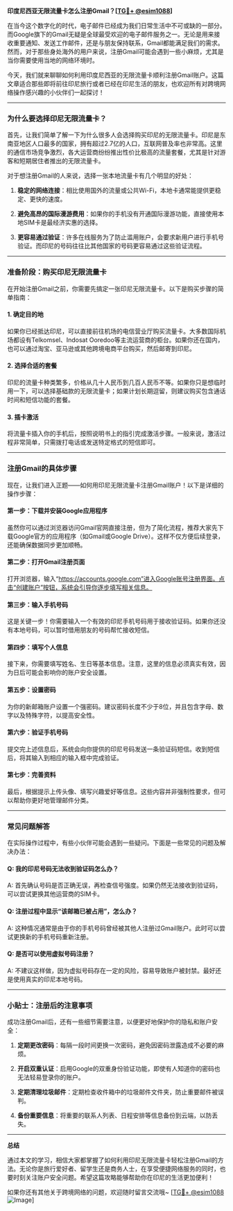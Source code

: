 **印度尼西亚无限流量卡怎么注册Gmail？[[TG💪+ @esim1088](https://t.me/s/esim1088)]**

在当今这个数字化的时代，电子邮件已经成为我们日常生活中不可或缺的一部分。而Google旗下的Gmail无疑是全球最受欢迎的电子邮件服务之一。无论是用来接收重要通知、发送工作邮件，还是与朋友保持联系，Gmail都能满足我们的需求。然而，对于那些身处海外的用户来说，注册Gmail可能会遇到一些小麻烦，尤其是当你需要使用当地的网络环境时。

今天，我们就来聊聊如何利用印度尼西亚的无限流量卡顺利注册Gmail账户。这篇文章适合那些即将前往印尼旅行或者已经在印尼生活的朋友，也欢迎所有对跨境网络操作感兴趣的小伙伴们一起探讨！

---

### **为什么要选择印尼无限流量卡？**

首先，让我们简单了解一下为什么很多人会选择购买印尼的无限流量卡。印尼是东南亚地区人口最多的国家，拥有超过2.7亿的人口，互联网普及率也非常高。这里的通信市场竞争激烈，各大运营商纷纷推出性价比极高的流量套餐，尤其是针对游客和短期居住者推出的无限流量卡。

对于想注册Gmail的人来说，选择一张本地流量卡有几个明显的好处：

1. **稳定的网络连接**：相比使用国外的流量或公共Wi-Fi，本地卡通常能提供更稳定、更快的速度。
   
2. **避免高昂的国际漫游费用**：如果你的手机没有开通国际漫游功能，直接使用本地SIM卡是最经济实惠的选择。

3. **更容易通过验证**：许多在线服务为了防止滥用账户，会要求新用户进行手机号验证。而印尼的号码往往比其他国家的号码更容易通过这些验证流程。

---

### **准备阶段：购买印尼无限流量卡**

在开始注册Gmail之前，你需要先搞定一张印尼无限流量卡。以下是购买步骤的简单指南：

#### **1. 确定目的地**
如果你已经抵达印尼，可以直接前往机场的电信营业厅购买流量卡。大多数国际机场都设有Telkomsel、Indosat Ooredoo等主流运营商的柜台。如果你还在国内，也可以通过淘宝、亚马逊或其他跨境电商平台购买，然后邮寄到印尼。

#### **2. 选择合适的套餐**
印尼的流量卡种类繁多，价格从几十人民币到几百人民币不等。如果你只是想临时用一下，可以选择基础款的无限流量卡；如果计划长期逗留，则建议购买包含通话时间和短信功能的套餐。

#### **3. 插卡激活**
将流量卡插入你的手机后，按照说明书上的指引完成激活步骤。一般来说，激活过程非常简单，只需拨打电话或发送特定格式的短信即可。

---

### **注册Gmail的具体步骤**

现在，让我们进入正题——如何用印尼无限流量卡注册Gmail账户！以下是详细的操作步骤：

#### **第一步：下载并安装Google应用程序**
虽然你可以通过浏览器访问Gmail官网直接注册，但为了简化流程，推荐大家先下载Google官方的应用程序（如Gmail或Google Drive）。这样不仅方便后续登录，还能确保数据同步更加顺畅。

#### **第二步：打开Gmail注册页面**
打开浏览器，输入“https://accounts.google.com”进入Google账号注册界面。点击“创建账户”按钮，系统会引导你逐步填写相关信息。

#### **第三步：输入手机号码**
这是关键一步！你需要输入一个有效的印尼手机号码用于接收验证码。如果你还没有本地号码，可以暂时借用朋友的号码帮忙接收短信。

#### **第四步：填写个人信息**
接下来，你需要填写姓名、生日等基本信息。注意，这里的信息必须真实有效，因为日后可能会影响你的账户安全设置。

#### **第五步：设置密码**
为你的新邮箱账户设置一个强密码。建议密码长度不少于8位，并且包含字母、数字以及特殊字符，以提高安全性。

#### **第六步：验证手机号码**
提交完上述信息后，系统会向你提供的印尼号码发送一条验证码短信。收到短信后，将其输入到相应的输入框中完成验证。

#### **第七步：完善资料**
最后，根据提示上传头像、填写兴趣爱好等信息。这些内容并非强制性要求，但可以帮助你更好地管理邮件分类。

---

### **常见问题解答**

在实际操作过程中，有些小伙伴可能会遇到一些疑问。下面是一些常见的问题及解决办法：

#### **Q: 我的印尼号码无法收到验证码怎么办？**
A: 首先确认号码是否正确无误，再检查信号强度。如果仍然无法接收到验证码，可以尝试更换其他运营商的SIM卡。

#### **Q: 注册过程中显示“该邮箱已被占用”，怎么办？**
A: 这种情况通常是由于你的手机号码曾经被其他人注册过Gmail账户。此时可以尝试更换新的手机号码重新注册。

#### **Q: 是否可以使用虚拟号码注册？**
A: 不建议这样做，因为虚拟号码存在一定的风险，容易导致账户被封禁。最好还是使用真实的印尼本地号码。

---

### **小贴士：注册后的注意事项**

成功注册Gmail后，还有一些细节需要注意，以便更好地保护你的隐私和账户安全：

1. **定期更改密码**：每隔一段时间更换一次密码，避免因密码泄露造成不必要的麻烦。
   
2. **开启双重认证**：启用Google的双重身份验证功能，即使有人知道你的密码也无法轻易登录你的账户。

3. **定期清理垃圾邮件**：定期检查收件箱中的垃圾邮件文件夹，防止重要邮件被误判。

4. **备份重要信息**：将重要的联系人列表、日程安排等信息备份到云端，以防丢失。

---

**总结**

通过本文的学习，相信大家都掌握了如何利用印尼无限流量卡轻松注册Gmail的方法。无论你是旅行爱好者、留学生还是商务人士，在享受便捷网络服务的同时，也要时刻关注账户安全问题。希望这篇攻略能够帮助你在印尼的生活更加便利！

如果你还有其他关于跨境网络的问题，欢迎随时留言交流哦~ [[TG💪+ @esim1088](https://t.me/s/esim1088) ![Image](https://i.postimg.cc/4NQfJmqS/Snipaste-2025-05-13-00-14-12.png)]